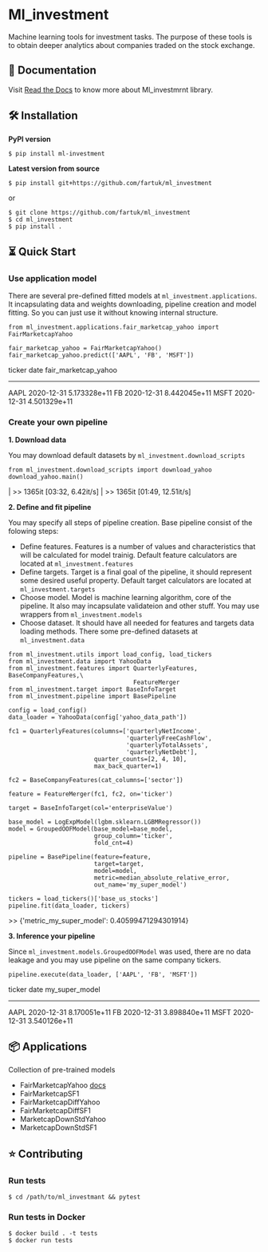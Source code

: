 Ml\_investment
==============

Machine learning tools for investment tasks. The purpose of these tools
is to obtain deeper analytics about companies traded on the stock
exchange.

📔 Documentation
---------------

Visit [Read the
Docs](https://ml-investment.readthedocs.io/en/latest/index.html) to know
more about Ml\_investmrnt library.

🛠 Installation
--------------

**PyPI version**

``` {.sourceCode .bash}
$ pip install ml-investment
```

**Latest version from source**

``` {.sourceCode .bash}
$ pip install git+https://github.com/fartuk/ml_investment
```

or

``` {.sourceCode .bash}
$ git clone https://github.com/fartuk/ml_investment
$ cd ml_investment
$ pip install .
```

⏳ Quick Start
-------------

### Use application model

There are several pre-defined fitted models at
`ml_investment.applications`. It incapsulating data and weights
downloading, pipeline creation and model fitting. So you can just use it
without knowing internal structure.

``` {.sourceCode .python}
from ml_investment.applications.fair_marketcap_yahoo import FairMarketcapYahoo

fair_marketcap_yahoo = FairMarketcapYahoo()
fair_marketcap_yahoo.predict(['AAPL', 'FB', 'MSFT'])
```

  ticker                   date                                         fair\_marketcap\_yahoo
  ------------------------ -------------------------------------------- --------------------------------------------
  AAPL                     2020-12-31                                   5.173328e+11
  FB                       2020-12-31                                   8.442045e+11
  MSFT                     2020-12-31                                   4.501329e+11

### Create your own pipeline

**1. Download data**

You may download default datasets by `ml_investment.download_scripts`

``` {.sourceCode .python}
from ml_investment.download_scripts import download_yahoo
download_yahoo.main()
```

| &gt;&gt; 1365it \[03:32, 6.42it/s\]
| &gt;&gt; 1365it \[01:49, 12.51it/s\]

**2. Define and fit pipeline**

You may specify all steps of pipeline creation. Base pipeline consist of
the folowing steps:

-   Define features. Features is a number of values and characteristics
    that will be calculated for model trainig. Default feature
    calculators are located at `ml_investment.features`
-   Define targets. Target is a final goal of the pipeline, it should
    represent some desired useful property. Default target calculators
    are located at `ml_investment.targets`
-   Choose model. Model is machine learning algorithm, core of the
    pipeline. It also may incapsulate validateion and other stuff. You
    may use wrappers from `ml_investment.models`
-   Choose dataset. It should have all needed for features and targets
    data loading methods. There some pre-defined datasets at
    `ml_investment.data`

``` {.sourceCode .python}
from ml_investment.utils import load_config, load_tickers
from ml_investment.data import YahooData
from ml_investment.features import QuarterlyFeatures, BaseCompanyFeatures,\
                                   FeatureMerger
from ml_investment.target import BaseInfoTarget
from ml_investment.pipeline import BasePipeline

config = load_config()
data_loader = YahooData(config['yahoo_data_path'])

fc1 = QuarterlyFeatures(columns=['quarterlyNetIncome',
                                 'quarterlyFreeCashFlow',
                                 'quarterlyTotalAssets',
                                 'quarterlyNetDebt'],
                        quarter_counts=[2, 4, 10],
                        max_back_quarter=1)

fc2 = BaseCompanyFeatures(cat_columns=['sector'])

feature = FeatureMerger(fc1, fc2, on='ticker')

target = BaseInfoTarget(col='enterpriseValue')

base_model = LogExpModel(lgbm.sklearn.LGBMRegressor())
model = GroupedOOFModel(base_model=base_model,
                        group_column='ticker',
                        fold_cnt=4)

pipeline = BasePipeline(feature=feature,
                        target=target,
                        model=model,
                        metric=median_absolute_relative_error,
                        out_name='my_super_model')

tickers = load_tickers()['base_us_stocks']
pipeline.fit(data_loader, tickers)
```

&gt;&gt; {'metric\_my\_super\_model': 0.40599471294301914}

**3. Inference your pipeline**

Since `ml_investment.models.GroupedOOFModel` was used, there are no data
leakage and you may use pipeline on the same company tickers.

``` {.sourceCode .python}
pipeline.execute(data_loader, ['AAPL', 'FB', 'MSFT'])
```

  ticker             date                              my\_super\_model
  ------------------ --------------------------------- ------------------------
  AAPL               2020-12-31                        8.170051e+11
  FB                 2020-12-31                        3.898840e+11
  MSFT               2020-12-31                        3.540126e+11

📦 Applications
--------------

Collection of pre-trained models

-   FairMarketcapYahoo
    [docs](https://ml-investment.readthedocs.io/en/latest/applications.html#module-ml_investment.applications.fair_marketcap_yahoo)
-   FairMarketcapSF1
-   FairMarketcapDiffYahoo
-   FairMarketcapDiffSF1
-   MarketcapDownStdYahoo
-   MarketcapDownStdSF1

⭐ Contributing
--------------

### Run tests

``` {.sourceCode .bash}
$ cd /path/to/ml_investmant && pytest
```

### Run tests in Docker

``` {.sourceCode .bash}
$ docker build . -t tests
$ docker run tests
```
